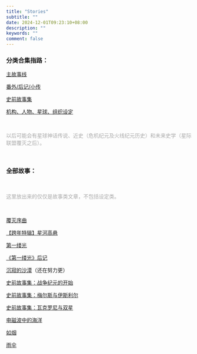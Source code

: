 ```yaml
---
title: "Stories"
subtitle: ""
date: 2024-12-01T09:23:10+08:00
description: ""
keywords: ""
comment: false
---
```


### 分类合集指路：

[主故事线](/categories/main-stories)

[番外/后记/小传](/categories/specials)

[史前故事集](/categories/prehistoric-tales)

[机构、人物、星球、组织设定](/categories/settings)

<br/>

<font color=#A9A9A9> 

以后可能会有星球神话传说、近史（危机纪元及火线纪元历史）和未来史学（星际联盟覆灭之后）。 

</font>

<br/>

### 全部故事：

<br/>

<font color=#A9A9A9> 

这里放出来的仅仅是故事类文章，不包括设定类。 

</font>

<br/>

[覆灭序曲](/posts/preludeofdestruction)

[【跨年特辑】星河高悬](/posts/howhighthestars)

[第一缕光](/posts/thefirstdawn)

[《第一缕光》后记](/posts/afterthefirstdawn)

[沉寂的沙漠](/posts/desertofsilence)（还在努力更）

[史前故事集：战争纪元的开始](/posts/thebeginningoferaofwar)

[史前故事集：梅尔斯与伊斯利尔](/posts/melsandisiril)

[史前故事集：瓦克罗尼与双星](/posts/vakronneandthedoublestar)

[电磁波中的海洋](/posts/oceanoftheetherwave)

[如烟](/posts/astimefliesby)

[雨伞](/posts/umbrella)